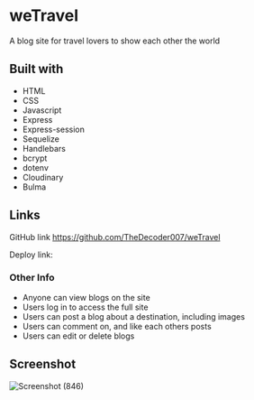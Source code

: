 # weTravel
A blog site for travel lovers to show each other the world

## Built with
* HTML
* CSS
* Javascript
* Express
* Express-session
* Sequelize
* Handlebars
* bcrypt
* dotenv
* Cloudinary
* Bulma

## Links
GitHub link https://github.com/TheDecoder007/weTravel

Deploy link:

### Other Info
* Anyone can view blogs on the site
* Users log in to access the full site
* Users can post a blog about a destination, including images
* Users can comment on, and like each others posts
* Users can edit or delete blogs

## Screenshot
![Screenshot (846)](https://user-images.githubusercontent.com/101135574/178168723-3e2da723-8376-4383-8bfe-fc38eb05e02b.png)


